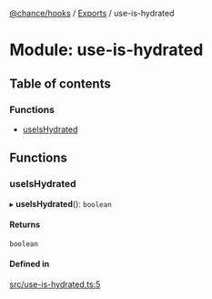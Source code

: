 [@chance/hooks](../README.md) / [Exports](../modules.md) / use-is-hydrated

# Module: use-is-hydrated

## Table of contents

### Functions

- [useIsHydrated](use_is_hydrated.md#useishydrated)

## Functions

### useIsHydrated

▸ **useIsHydrated**(): `boolean`

#### Returns

`boolean`

#### Defined in

[src/use-is-hydrated.ts:5](https://github.com/chaance/hooks/blob/f07c99b/src/use-is-hydrated.ts#L5)
